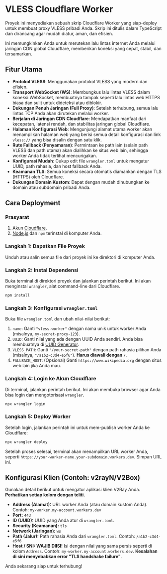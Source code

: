 # VLESS Cloudflare Worker

Proyek ini menyediakan sebuah skrip Cloudflare Worker yang siap-deploy untuk membuat proxy VLESS pribadi Anda. Skrip ini ditulis dalam TypeScript dan dirancang agar mudah diatur, aman, dan efisien.

Ini memungkinkan Anda untuk merutekan lalu lintas internet Anda melalui jaringan CDN global Cloudflare, memberikan koneksi yang cepat, stabil, dan tersamarkan.

## Fitur Utama

- **Protokol VLESS**: Menggunakan protokol VLESS yang modern dan efisien.
- **Transport WebSocket (WS)**: Membungkus lalu lintas VLESS dalam koneksi WebSocket, membuatnya tampak seperti lalu lintas web HTTPS biasa dan sulit untuk dideteksi atau diblokir.
- **Dukungan Penuh Jaringan (Full Proxy)**: Setelah terhubung, semua lalu lintas TCP Anda akan dirutekan melalui worker.
- **Berjalan di Jaringan CDN Cloudflare**: Mendapatkan manfaat dari kecepatan, latensi rendah, dan stabilitas jaringan global Cloudflare.
- **Halaman Konfigurasi Web**: Mengunjungi alamat utama worker akan menampilkan halaman web yang berisi semua detail konfigurasi dan link `vless://` yang bisa disalin dengan satu klik.
- **Rute Fallback (Penyamaran)**: Permintaan ke path lain (selain path VLESS dan path utama) akan dialihkan ke situs web lain, sehingga worker Anda tidak terlihat mencurigakan.
- **Konfigurasi Mudah**: Cukup edit file `wrangler.toml` untuk mengatur UUID, path rahasia, dan host fallback Anda.
- **Keamanan TLS**: Semua koneksi secara otomatis diamankan dengan TLS (HTTPS) oleh Cloudflare.
- **Dukungan Domain Kustom**: Dapat dengan mudah dihubungkan ke domain atau subdomain pribadi Anda.

## Cara Deployment

### Prasyarat

1.  Akun [Cloudflare](https://dash.cloudflare.com/sign-up).
2.  [Node.js](https://nodejs.org/en/) dan `npm` terinstal di komputer Anda.

### Langkah 1: Dapatkan File Proyek

Unduh atau salin semua file dari proyek ini ke direktori di komputer Anda.

### Langkah 2: Instal Dependensi

Buka terminal di direktori proyek dan jalankan perintah berikut. Ini akan menginstal `wrangler`, alat command-line dari Cloudflare.

```bash
npm install
```

### Langkah 3: Konfigurasi `wrangler.toml`

Buka file `wrangler.toml` dan ubah nilai-nilai berikut:

1.  `name`: Ganti `"vless-worker"` dengan nama unik untuk worker Anda (misalnya, `my-secret-proxy-123`).
2.  `UUID`: Ganti nilai yang ada dengan UUID Anda sendiri. Anda bisa membuatnya di [UUID Generator](https://www.uuidgenerator.net/).
3.  `VLESS_PATH`: Ganti `"/your-secret-path"` dengan path rahasia pilihan Anda (misalnya, `"/a1b2-c3d4-e5f6"`). **Harus diawali dengan `/`**.
4.  `FALLBACK_HOST`: (Opsional) Ganti `https://www.wikipedia.org` dengan situs web lain jika Anda mau.

### Langkah 4: Login ke Akun Cloudflare

Di terminal, jalankan perintah berikut. Ini akan membuka browser agar Anda bisa login dan mengotorisasi `wrangler`.

```bash
npx wrangler login
```

### Langkah 5: Deploy Worker

Setelah login, jalankan perintah ini untuk mem-publish worker Anda ke Cloudflare:

```bash
npx wrangler deploy
```

Setelah proses selesai, terminal akan menampilkan URL worker Anda, seperti `https://your-worker-name.your-subdomain.workers.dev`. Simpan URL ini.

## Konfigurasi Klien (Contoh: v2rayN/V2Box)

Gunakan detail berikut untuk mengatur aplikasi klien V2Ray Anda. **Perhatikan setiap kolom dengan teliti.**

-   **Address (Alamat):** URL worker Anda (atau domain kustom Anda). Contoh: `my-worker.my-account.workers.dev`
-   **Port:** `443`
-   **ID (UUID):** UUID yang Anda atur di `wrangler.toml`.
-   **Security (Keamanan):** `tls`
-   **Network (Jaringan):** `ws`
-   **Path (Jalur):** Path rahasia Anda dari `wrangler.toml`. Contoh: `/a1b2-c3d4-e5f6`
-   **Host / SNI:** **WAJIB DIISI!** Isi dengan nilai yang sama persis seperti di kolom `Address`. Contoh: `my-worker.my-account.workers.dev`. **Kesalahan di sini menyebabkan error "TLS handshake failure"**.

Anda sekarang siap untuk terhubung!